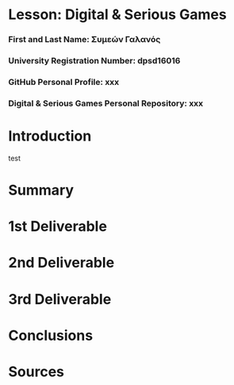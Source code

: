 # Lesson: Digital & Serious Games

### First and Last Name: Συμεών Γαλανός
### University Registration Number: dpsd16016
### GitHub Personal Profile: xxx
### Digital & Serious Games Personal Repository: xxx

# Introduction
test
# Summary


# 1st Deliverable


# 2nd Deliverable


# 3rd Deliverable 


# Conclusions


# Sources
